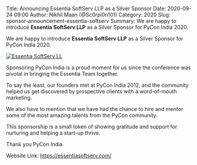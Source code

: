 Title: Announcing Essentia SoftServ LLP as a Silver Sponsor
Date: 2020-09-24 09:00
Author: Nikhil Maan (@Sc0rpi0n101)
Category: 2020
Slug: sponsor-announcement-essentia-softserv
Summary: We are happy to introduce **Essentia SoftServ LLP** as a Silver Sponsor for PyCon India 2020. 

We are happy to introduce **Essentia SoftServ LLP** as a Silver Sponsor for PyCon India 2020.

[![Essentia SoftServ LL](https://in.pycon.org/2020/assets/images/sponsors/essentia.png)](https://essentiasoftserv.com/)

Sponsoring PyCon India is a proud moment for us since the conference was pivotal in bringing the Essentia Team together.

To say the least, our founders met at PyCon India 2012, and the community helped us get discovered by prospective clients with a word-of-mouth marketing.

We also have to mention that we have had the chance to hire and mentor some of the most amazing talents from the PyCon community.

This sponsorship is a small token of showing gratitude and support for nurturing and helping a start-up thrive.

Thank you PyCon India.

Website Link: <https://essentiasoftserv.com/>
